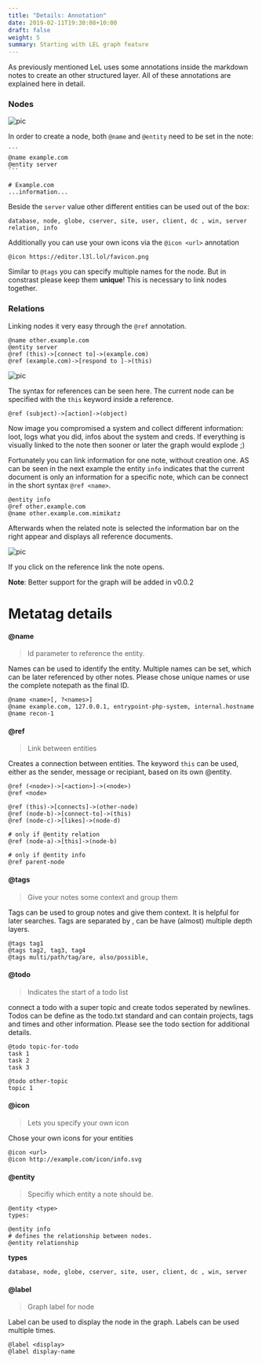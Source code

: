 ```yaml
---
title: "Details: Annotation"
date: 2019-02-11T19:30:08+10:00
draft: false
weight: 5
summary: Starting with LEL graph feature
---
```


As previously mentioned LeL uses some annotations inside the markdown notes to create an other structured layer.
All of these annotations are explained here in detail.

### Nodes

![pic](/user/pic_node_single.png)

In order to create a node, both `@name` and `@entity` need to be set in the note:

````
```
@name example.com
@entity server
```

# Example.com
...information...
````

Beside the `server` value other different entities can be used out of the box:

```
database, node, globe, cserver, site, user, client, dc , win, server
relation, info
```

Additionally you can use your own icons via the `@icon <url>` annotation

```
@icon https://editor.l3l.lol/favicon.png
```

Similar to `@tags` you can specify multiple names for the node. But in constrast please keep them **unique**!
This is necessary to link nodes together.

### Relations

Linking nodes it very easy through the `@ref` annotation.

```
@name other.example.com
@entity server
@ref (this)->[connect to]->(example.com)
@ref (example.com)->[respond to ]->(this)
```

![pic](/user/pic_nodes.png)

The syntax for references can be seen here. The current node can be specified with the `this` keyword inside a reference.

```
@ref (subject)->[action]->(object)
```

Now image you compromised a system and collect different information: loot, logs what you did, infos about the system and creds. If everything is visually linked to the note then sooner or later the graph would explode ;)

Fortunately you can link information for one note, without creation one. AS can be seen in the next example the entity `info` indicates that the current document is only an information for a specific note, which can be connect in the short syntax `@ref <name>`.

```
@entity info
@ref other.example.com
@name other.example.com.mimikatz
```

Afterwards when the related note is selected the information bar on the right appear and displays all reference documents.

![pic](/user/pic_nodes_info.png)

If you click on the reference link the note opens.

**Note**: Better support for the graph will be added in v0.0.2

# Metatag details

#### @name

> Id parameter to reference the entity.

Names can be used to identify the entity. Multiple names can be set, which can be later referenced by other notes. Please chose unique names or use the complete notepath as the final ID.

```
@name <name>[, ?<names>]
@name example.com, 127.0.0.1, entrypoint-php-system, internal.hostname
@name recon-1
```

#### @ref

> Link between entities

Creates a connection between entities. The keyword `this` can be used, either as the sender, message or recipiant, based on its own @entity.

```
@ref (<node>)->[<action>]->(<node>)
@ref <node>

@ref (this)->[connects]->(other-node)
@ref (node-b)->[connect-to]->(this)
@ref (node-c)->[likes]->(node-d)

# only if @entity relation
@ref (node-a)->[this]->(node-b)

# only if @entity info
@ref parent-node
```

#### @tags

> Give your notes some context and group them

Tags can be used to group notes and give them context. It is helpful for later searches. Tags are separated by , can be have (almost) multiple depth layers.

```
@tags tag1
@tags tag2, tag3, tag4
@tags multi/path/tag/are, also/possible,
```

#### @todo

> Indicates the start of a todo list

connect a todo with a super topic and create todos seperated by newlines. Todos can be define as the todo.txt standard and can contain projects, tags and times and other information. Please see the todo section for additional details.

```
@todo topic-for-todo
task 1
task 2
task 3

@todo other-topic                                                       topic 1
```

#### @icon

> Lets you specify your own icon

Chose your own icons for your entities

```
@icon <url>
@icon http://example.com/icon/info.svg
```

#### @entity

> Specifiy which entity a note should be.

```
@entity <type>
types:

@entity info
# defines the relationship between nodes.
@entity relationship

```

**types**

```
database, node, globe, cserver, site, user, client, dc , win, server
```

#### @label

> Graph label for node

Label can be used to display the node in the graph. Labels can be used multiple times.

```
@label <display>
@label display-name
```

